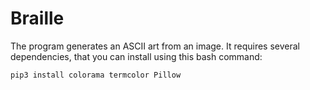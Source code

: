 # Braille
The program generates an ASCII art from an image.
It requires several dependencies, that you can install using this bash command:
```bash
pip3 install colorama termcolor Pillow
```